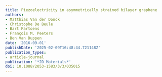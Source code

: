 ```yaml
---
title: Piezoelectricity in asymmetrically strained bilayer graphene
authors:
- Matthias Van der Donck
- Christophe De Beule
- Bart Partoens
- François M. Peeters
- Ben Van Duppen
date: '2016-09-01'
publishDate: '2025-02-09T16:48:44.721148Z'
publication_types:
- article-journal
publication: '*2D Materials*'
doi: 10.1088/2053-1583/3/3/035015
---
```

